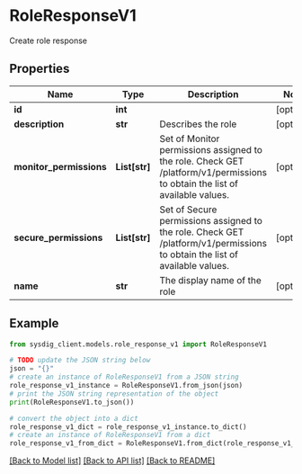 # RoleResponseV1

Create role response

## Properties

Name | Type | Description | Notes
------------ | ------------- | ------------- | -------------
**id** | **int** |   | [optional] 
**description** | **str** | Describes the role | [optional] 
**monitor_permissions** | **List[str]** | Set of Monitor permissions assigned to the role.  Check GET /platform/v1/permissions to obtain the list of available values.  | [optional] 
**secure_permissions** | **List[str]** | Set of Secure permissions assigned to the role.  Check GET /platform/v1/permissions to obtain the list of available values.  | [optional] 
**name** | **str** | The display name of the role | [optional] 

## Example

```python
from sysdig_client.models.role_response_v1 import RoleResponseV1

# TODO update the JSON string below
json = "{}"
# create an instance of RoleResponseV1 from a JSON string
role_response_v1_instance = RoleResponseV1.from_json(json)
# print the JSON string representation of the object
print(RoleResponseV1.to_json())

# convert the object into a dict
role_response_v1_dict = role_response_v1_instance.to_dict()
# create an instance of RoleResponseV1 from a dict
role_response_v1_from_dict = RoleResponseV1.from_dict(role_response_v1_dict)
```
[[Back to Model list]](../README.md#documentation-for-models) [[Back to API list]](../README.md#documentation-for-api-endpoints) [[Back to README]](../README.md)


